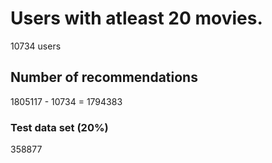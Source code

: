 # Users with atleast 20 movies.

10734 users

## Number of recommendations

1805117 - 10734 = 1794383

### Test data set (20%)

358877
